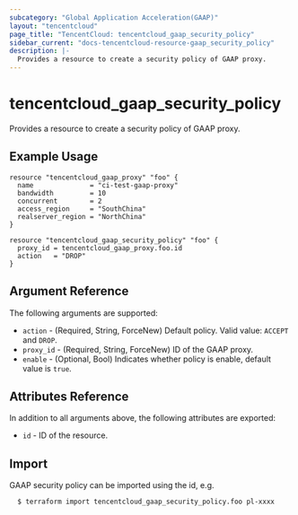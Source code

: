 ```yaml
---
subcategory: "Global Application Acceleration(GAAP)"
layout: "tencentcloud"
page_title: "TencentCloud: tencentcloud_gaap_security_policy"
sidebar_current: "docs-tencentcloud-resource-gaap_security_policy"
description: |-
  Provides a resource to create a security policy of GAAP proxy.
---
```


# tencentcloud_gaap_security_policy

Provides a resource to create a security policy of GAAP proxy.

## Example Usage

```hcl
resource "tencentcloud_gaap_proxy" "foo" {
  name              = "ci-test-gaap-proxy"
  bandwidth         = 10
  concurrent        = 2
  access_region     = "SouthChina"
  realserver_region = "NorthChina"
}

resource "tencentcloud_gaap_security_policy" "foo" {
  proxy_id = tencentcloud_gaap_proxy.foo.id
  action   = "DROP"
}
```

## Argument Reference

The following arguments are supported:

* `action` - (Required, String, ForceNew) Default policy. Valid value: `ACCEPT` and `DROP`.
* `proxy_id` - (Required, String, ForceNew) ID of the GAAP proxy.
* `enable` - (Optional, Bool) Indicates whether policy is enable, default value is `true`.

## Attributes Reference

In addition to all arguments above, the following attributes are exported:

* `id` - ID of the resource.




## Import

GAAP security policy can be imported using the id, e.g.

```
  $ terraform import tencentcloud_gaap_security_policy.foo pl-xxxx
```

